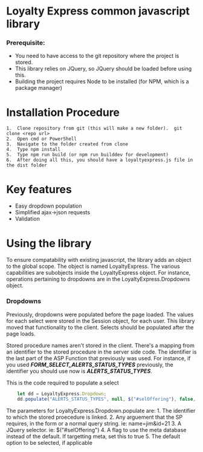 # Loyalty Express common javascript library

### Prerequisite: 
 - You need to have access to the git repository where the project is stored.
 - This library relies on JQuery, so JQuery should be loaded before using this.
 - Building the project requires Node to be installed (for NPM, which is a package manager)

# Installation Procedure
    1.  Clone repository from git (this will make a new folder).  git clone <repo url>
    2.  Open cmd or PowerShell
    3.  Navigate to the folder created from clone
    4.  Type npm install
    5.  Type npm run build (or npm run builddev for development)
    6.  After doing all this, you should have a loyaltyexpress.js file in the dist folder

# Key features

 - Easy dropdown population
 - Simplified ajax->json requests
 - Validation

# Using the library

To ensure compatability with existing javascript, the library adds an object to the global scope.  The object is named LoyaltyExpress.  The
various capabilities are subobjects inside the LoyaltyExpress object.  For instance, operations pertaining to dropdowns are in the
LoyaltyExpress.Dropdowns object.

### Dropdowns

Previously, dropdowns were populated before the page loaded.  The values for each select were stored in the Session object, for each user.  This
library moved that functionality to the client.  Selects should be populated after the page loads.  

Stored procedure names aren't stored in the client.  There's a mapping from an identifier to the stored procedure in the server side code.  The
identifier is the last part of the ASP Function that previously was used.  For instance, if you used ***FORM_SELECT_ALERTS_STATUS_TYPES*** previously,
the identifier you should use now is ***ALERTS_STATUS_TYPES***.

This is the code required to populate a select

```javascript
    let dd = LoyaltyExpress.Dropdown;            
    dd.populate("ALERTS_STATUS_TYPES", null, $("#selOffering"), false, params[1]);
```

The parameters for LoyaltyExpress.Dropdown.populate are:
    1. The identifier to which the stored proecedure is linked.
    2. Any arguement that the SP requires, in the form or a normal query string.  ie:  name=jim&id=21
    3. A JQuery selector.  ie: $("#selOffering")
    4. A flag to use the meta database instead of the default.  If targetting meta, set this to true
    5. The default option to be selected, if applicable





